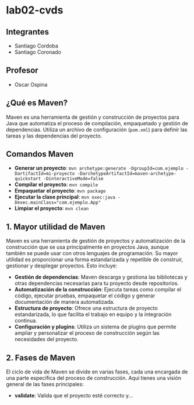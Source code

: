 # lab02-cvds

## Integrantes
- Santiago Cordoba
- Santiago Coronado

## Profesor
- Oscar Ospina

## ¿Qué es Maven?
Maven es una herramienta de gestión y construcción de proyectos para Java que automatiza el proceso de compilación, empaquetado y gestión de dependencias. Utiliza un archivo de configuración (`pom.xml`) para definir las tareas y las dependencias del proyecto.

## Comandos Maven
- **Generar un proyecto**: `mvn archetype:generate -DgroupId=com.ejemplo -DartifactId=mi-proyecto -DarchetypeArtifactId=maven-archetype-quickstart -DinteractiveMode=false`
- **Compilar el proyecto**: `mvn compile`
- **Empaquetar el proyecto**: `mvn package`
- **Ejecutar la clase principal**: `mvn exec:java -Dexec.mainClass="com.ejemplo.App"`
- **Limpiar el proyecto**: `mvn clean`

## 1. Mayor utilidad de Maven
Maven es una herramienta de gestión de proyectos y automatización de la construcción que se usa principalmente en proyectos Java, aunque también se puede usar con otros lenguajes de programación. Su mayor utilidad es proporcionar una forma estandarizada y repetible de construir, gestionar y desplegar proyectos. Esto incluye:

- **Gestión de dependencias**: Maven descarga y gestiona las bibliotecas y otras dependencias necesarias para tu proyecto desde repositorios.
- **Automatización de la construcción**: Ejecuta tareas como compilar el código, ejecutar pruebas, empaquetar el código y generar documentación de manera automatizada.
- **Estructura de proyecto**: Ofrece una estructura de proyecto estandarizada, lo que facilita el trabajo en equipo y la integración continua.
- **Configuración y plugins**: Utiliza un sistema de plugins que permite ampliar y personalizar el proceso de construcción según las necesidades del proyecto.

## 2. Fases de Maven
El ciclo de vida de Maven se divide en varias fases, cada una encargada de una parte específica del proceso de construcción. Aquí tienes una visión general de las fases principales:

- **validate**: Valida que el proyecto esté correcto y...
